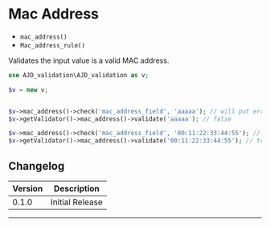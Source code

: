 # Mac Address

- `mac_address()`
- `Mac_address_rule()`

Validates the input value is a valid MAC address.

```php
use AJD_validation\AJD_validation as v;

$v = new v;


$v->mac_address()->check('mac_address_field', 'aaaaa'); // will put error on error bag
$v->getValidator()->mac_address()->validate('aaaaa'); // false

$v->mac_address()->check('mac_address_field', '00:11:22:33:44:55'); // validation passes
$v->getValidator()->mac_address()->validate('00:11:22:33:44:55'); // true

```

## Changelog

Version | Description
--------|-------------
  0.1.0 | Initial Release

***

